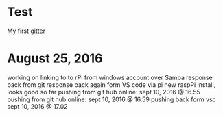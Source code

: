# Test
My first gitter
# August 25, 2016
working on linking to to rPi
from windows account over Samba
response back from git 
response back again form  VS code via pi
new raspPi install, looks good so far
pushing from git hub online: sept 10, 2016 @ 16.55
pushing from git hub online: sept 10, 2016 @ 16.59
pushing back form vsc sept 10, 2016 @ 17.02
